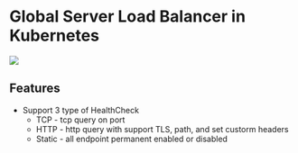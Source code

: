 # Global Server Load Balancer in Kubernetes

![](https://raw.githubusercontent.com/vaishutin/gslb-operator/main/docs/img/components.png)

## Features
- Support 3 type of HealthCheck
  - TCP - tcp query on port
  - HTTP - http query with support TLS, path, and set custorm headers
  - Static - all endpoint permanent enabled or disabled
  